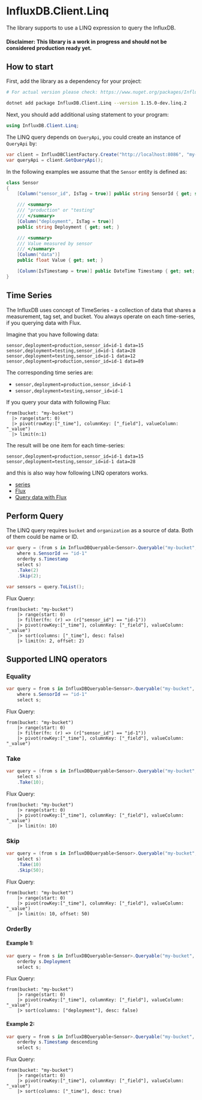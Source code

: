 # InfluxDB.Client.Linq

The library supports to use a LINQ expression to query the InfluxDB.

#### Disclaimer: This library is a work in progress and should not be considered production ready yet.

## How to start

First, add the library as a dependency for your project:

```bash
# For actual version please check: https://www.nuget.org/packages/InfluxDB.Client.Linq/

dotnet add package InfluxDB.Client.Linq --version 1.15.0-dev.linq.2
```

Next, you should add additional using statement to your program:

```c#
using InfluxDB.Client.Linq;
```

The LINQ query depends on `QueryApi`, you could create an instance of `QueryApi` by:

```c#
var client = InfluxDBClientFactory.Create("http://localhost:8086", "my-token");
var queryApi = client.GetQueryApi();
```

In the following examples we assume that the `Sensor` entity is defined as:

```c#
class Sensor
{
    [Column("sensor_id", IsTag = true)] public string SensorId { get; set; }

    /// <summary>
    /// "production" or "testing"
    /// </summary>
    [Column("deployment", IsTag = true)]
    public string Deployment { get; set; }

    /// <summary>
    /// Value measured by sensor
    /// </summary>
    [Column("data")]
    public float Value { get; set; }

    [Column(IsTimestamp = true)] public DateTime Timestamp { get; set; }
}
```

## Time Series

The InfluxDB uses concept of TimeSeries - a collection of data that shares a measurement, tag set, and bucket. 
You always operate on each time-series, if you querying data with Flux. 

Imagine that you have following data:

```
sensor,deployment=production,sensor_id=id-1 data=15
sensor,deployment=testing,sensor_id=id-1 data=28
sensor,deployment=testing,sensor_id=id-1 data=12
sensor,deployment=production,sensor_id=id-1 data=89
```

The corresponding time series are:
- `sensor,deployment=production,sensor_id=id-1`
- `sensor,deployment=testing,sensor_id=id-1`

If you query your data with following Flux:

```flux
from(bucket: "my-bucket")
  |> range(start: 0)
  |> pivot(rowKey:["_time"], columnKey: ["_field"], valueColumn: "_value")
  |> limit(n:1)
```

The result will be one item for each time-series:

```
sensor,deployment=production,sensor_id=id-1 data=15
sensor,deployment=testing,sensor_id=id-1 data=28
```

and this is also way how following LINQ operators works.

- [series](https://docs.influxdata.com/influxdb/v2.0/reference/glossary/#series)
- [Flux](https://docs.influxdata.com/influxdb/v2.0/reference/glossary/#flux)
- [Query data with Flux](https://docs.influxdata.com/influxdb/v2.0/query-data/flux/)

## Perform Query

The LINQ query requires `bucket` and `organization` as a source of data. Both of them could be name or ID.

```c#
var query = (from s in InfluxDBQueryable<Sensor>.Queryable("my-bucket", "my-org", _client.GetQueryApi())
    where s.SensorId == "id-1"
    orderby s.Timestamp
    select s)
    .Take(2)
    .Skip(2);

var sensors = query.ToList();
```

Flux Query:
```flux
from(bucket: "my-bucket") 
    |> range(start: 0) 
    |> filter(fn: (r) => (r["sensor_id"] == "id-1")) 
    |> pivot(rowKey:["_time"], columnKey: ["_field"], valueColumn: "_value") 
    |> sort(columns: ["_time"], desc: false) 
    |> limit(n: 2, offset: 2)
```

## Supported LINQ operators

### Equality

```c#
var query = from s in InfluxDBQueryable<Sensor>.Queryable("my-bucket", "my-org", queryApi)
    where s.SensorId == "id-1"
    select s;
```

Flux Query:
```flux
from(bucket: "my-bucket") 
    |> range(start: 0) 
    |> filter(fn: (r) => (r["sensor_id"] == "id-1")) 
    |> pivot(rowKey:["_time"], columnKey: ["_field"], valueColumn: "_value")
```

### Take

```c#
var query = (from s in InfluxDBQueryable<Sensor>.Queryable("my-bucket", "my-org", queryApi)
    select s)
    .Take(10);
```

Flux Query:

```flux
from(bucket: "my-bucket") 
    |> range(start: 0) 
    |> pivot(rowKey:["_time"], columnKey: ["_field"], valueColumn: "_value") 
    |> limit(n: 10)
```

### Skip

```c#
var query = (from s in InfluxDBQueryable<Sensor>.Queryable("my-bucket", "my-org", queryApi)
    select s)
    .Take(10)
    .Skip(50);
```

Flux Query:

```flux
from(bucket: "my-bucket") 
    |> range(start: 0) 
    |> pivot(rowKey:["_time"], columnKey: ["_field"], valueColumn: "_value") 
    |> limit(n: 10, offset: 50)
```

### OrderBy

#### Example 1:

```c#
var query = from s in InfluxDBQueryable<Sensor>.Queryable("my-bucket", "my-org", queryApi)
    orderby s.Deployment
    select s;
```

Flux Query:
```flux
from(bucket: "my-bucket") 
    |> range(start: 0) 
    |> pivot(rowKey:["_time"], columnKey: ["_field"], valueColumn: "_value") 
    |> sort(columns: ["deployment"], desc: false)
```

#### Example 2:

```c#
var query = from s in InfluxDBQueryable<Sensor>.Queryable("my-bucket", "my-org", queryApi)
    orderby s.Timestamp descending 
    select s;
```

Flux Query:
```flux
from(bucket: "my-bucket") 
    |> range(start: 0) 
    |> pivot(rowKey:["_time"], columnKey: ["_field"], valueColumn: "_value") 
    |> sort(columns: ["_time"], desc: true)
```